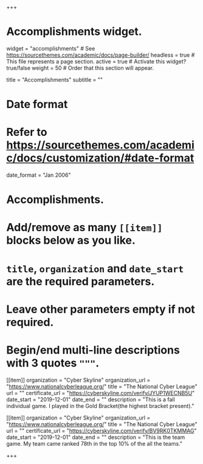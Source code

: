 +++
# Accomplishments widget.
widget = "accomplishments"  # See https://sourcethemes.com/academic/docs/page-builder/
headless = true  # This file represents a page section.
active = true  # Activate this widget? true/false
weight = 50  # Order that this section will appear.

title = "Accomplishments"
subtitle = ""

# Date format
#   Refer to https://sourcethemes.com/academic/docs/customization/#date-format
date_format = "Jan 2006"

# Accomplishments.
#   Add/remove as many `[[item]]` blocks below as you like.
#   `title`, `organization` and `date_start` are the required parameters.
#   Leave other parameters empty if not required.
#   Begin/end multi-line descriptions with 3 quotes `"""`.

[[item]]
  organization = "Cyber Skyline"
  organization_url = "https://www.nationalcyberleague.org/"
  title = "The National Cyber League"
  url = ""
  certificate_url = "https://cyberskyline.com/verify/JYUP1WECNB5U"
  date_start = "2019-12-01"
  date_end = ""
  description = "This is a fall individual game. I played in the Gold Bracket(the highest bracket present)."

[[item]]
  organization = "Cyber Skyline"
  organization_url = "https://www.nationalcyberleague.org/"
  title = "The National Cyber League"
  url = ""
  certificate_url = "https://cyberskyline.com/verify/BV9RK0TKMMAG"
  date_start = "2019-12-01"
  date_end = ""
  description = "This is the team game. My team came ranked 78th in the top 10% of the all the teams."

+++
